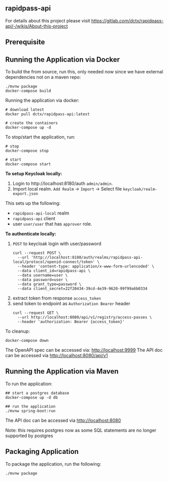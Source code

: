 rapidpass-api
-------------

For details about this project please visit https://gitlab.com/dctx/rapidpass-api/-/wikis/About-this-project

## Prerequisite


## Running the Application via Docker

To build the from source, run this, only needed now since we have external dependencies not on a maven repo:

```
./mvnw package
docker-compose build
```

Running the application via docker:

```
# download latest
docker pull dctx/rapidpass-api:latest

# create the containers
docker-compose up -d
```

To stop/start the application, run:

```
# stop
docker-compose stop

# start
docker-compose start
```


**To setup Keycloak locally:**

1. Login to http://localhost:8180/auth `admin/admin`.
1. Import local realm. `Add Realm` -> `Import` -> Select file `keycloak/realm-export.json`

This sets up the following:
* `rapidpass-api-local` realm
* `rapidpass-api` client 
*  user `user/user` that has `approver` role.


**To authenticate locally:**
1. `POST` to keycloak login with user/password
    ```
    curl --request POST \
      --url 'http://localhost:8180/auth/realms/rapidpass-api-local/protocol/openid-connect/token' \
      --header 'content-type: application/x-www-form-urlencoded' \
      --data client_id=rapidpass-api \
      --data username=user \
      --data password=user \
      --data grant_type=password \
      --data client_secret=22f20434-39cd-4e39-9620-99f99a6b0334 
    ```
1. extract token from response `access_token`
1. send token to endpoint as `Authorization Bearer` header
    ```
    curl --request GET \
      --url http://localhost:8080/api/v1/registry/access-passes \
      --header 'authorization: Bearer {access_token}' 
    ```

To cleanup:

```
docker-compose down
```

The OpenAPI spec can be accessed via: [http://localhost:9999](http://localhost:9999)
The API doc can be accessed via [http://localhost:8080/api/v1](http://localhost:8080/api/v1)

## Running the Application via Maven

To run the application:

```
## start a postgres database
docker-compose up -d db

## run the application
./mvnw spring-boot:run
```
The API doc can be accessed via [http://localhost:8080](http://localhost:8080)

Note: this requires postgres now as some SQL statements are no longer supported by postgres

## Packaging Application

To package the application, run the following:

```
./mvnw package
```